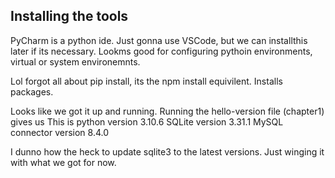 ## Installing the tools
PyCharm is a python ide. Just gonna use VSCode, but we can installthis later if its necessary.
Lookms good for configuring pythoin environments, virtual or system environemnts.

Lol forgot all about pip install, its the npm install equivilent. Installs packages.

Looks like we got it up and running.
Running the hello-version file (chapter1) gives us
This is python version 3.10.6
SQLite version 3.31.1
MySQL connector version 8.4.0

I dunno how the heck to update sqlite3 to the latest versions. Just winging it with what we got for now.
